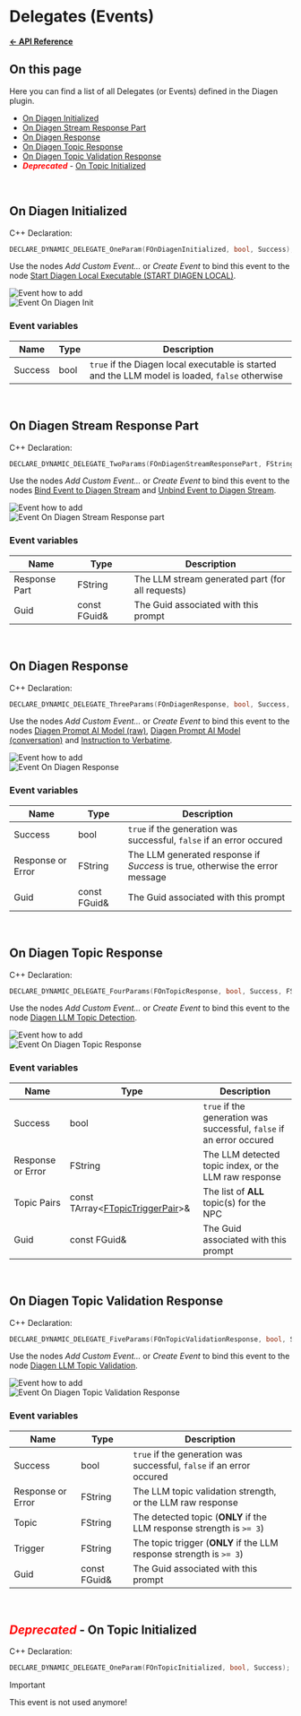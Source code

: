 # Delegates (Events)

**[← API Reference](/docs/API_reference/README.md)**

## On this page

Here you can find a list of all Delegates (or Events) defined in the Diagen plugin.

* [On Diagen Initialized](#on-diagen-initialized)<br/>
* [On Diagen Stream Response Part](#on-diagen-stream-response-part)<br/>
* [On Diagen Response](#on-diagen-response)<br/>
* [On Diagen Topic Response](#on-diagen-topic-response)<br/>
* [On Diagen Topic Validation Response](#on-diagen-topic-validation-response)<br/>
* <i style="color: red">**Deprecated**</i> - [On Topic Initialized](#deprecated---on-topic-initialized)<br/>

<!------------------------------------------------------------------------------------------------------------------------------->
<br/>

## On Diagen Initialized

C++ Declaration: 
```cpp
DECLARE_DYNAMIC_DELEGATE_OneParam(FOnDiagenInitialized, bool, Success);
```

Use the nodes *Add Custom Event...* or *Create Event* to bind this event to the node [Start Diagen Local Executable (START DIAGEN LOCAL)](./Local.md#start-diagen-local-executable).

![Event how to add](/docs/images/event_connect.png)<br/>
![Event On Diagen Init](/docs/images/event_on_diagen_initialized.png)

### Event variables

| Name    | Type                    | Description                |
| ------- | ----------------------- | -------------------------- |
| Success | bool                    | `true` if the Diagen local executable is started and the LLM model is loaded, `false` otherwise |

<!------------------------------------------------------------------------------------------------------------------------------->
<br/>

## On Diagen Stream Response Part

C++ Declaration: 
```cpp
DECLARE_DYNAMIC_DELEGATE_TwoParams(FOnDiagenStreamResponsePart, FString, ResponsePart, const FGuid&, Guid);
```

Use the nodes *Add Custom Event...* or *Create Event* to bind this event to the nodes [Bind Event to Diagen Stream](./Stream.md#bind-event-to-diagen-stream) and [Unbind Event to Diagen Stream](./Stream.md#unbind-event-to-diagen-stream).

![Event how to add](/docs/images/event_connect.png)<br/>
![Event On Diagen Stream Response part](/docs/images/event_on_diagen_stream_response_part.png)

### Event variables

| Name          | Type                    | Description                |
| ------------- | ----------------------- | -------------------------- |
| Response Part | FString                 | The LLM stream generated part (for all requests)|
| Guid          | const FGuid&            | The Guid associated with this prompt |

<!------------------------------------------------------------------------------------------------------------------------------->
<br/>

## On Diagen Response

C++ Declaration: 
```cpp
DECLARE_DYNAMIC_DELEGATE_ThreeParams(FOnDiagenResponse, bool, Success, FString, ResponseOrError, const FGuid&, Guid);
```

Use the nodes *Add Custom Event...* or *Create Event* to bind this event to the nodes [Diagen Prompt AI Model (raw)](./LLM_prompting.md#diagen-prompt-ai-model-raw), [Diagen Prompt AI Model (conversation)](./LLM_prompting.md#diagen-prompt-ai-model-conversation) and [Instruction to Verbatime](./LLM_prompting.md#instruction-to-verbatime).

![Event how to add](/docs/images/event_connect.png)<br/>
![Event On Diagen Response](/docs/images/event_on_diagen_response.png)

### Event variables

| Name              | Type                  | Description                |
| ----------------- | --------------------- | -------------------------- |
| Success           | bool                  | `true` if the generation was successful, `false` if an error occured |
| Response or Error | FString               | The LLM generated response if *Success* is true, otherwise the error message |
| Guid              | const FGuid&          | The Guid associated with this prompt |

<!------------------------------------------------------------------------------------------------------------------------------->
<br/>

## On Diagen Topic Response

C++ Declaration: 
```cpp
DECLARE_DYNAMIC_DELEGATE_FourParams(FOnTopicResponse, bool, Success, FString, ResponseOrError, const TArray<FTopicTriggerPair>&, TopicPairs, const FGuid&, Guid);
```

Use the nodes *Add Custom Event...* or *Create Event* to bind this event to the node [Diagen LLM Topic Detection](./LLM_prompting.md#diagen-llm-topic-detection).

![Event how to add](/docs/images/event_connect.png)<br/>
![Event On Diagen Topic Response](/docs/images/event_on_diagen_topic_response.png)

### Event variables

| Name              | Type                  | Description                |
| ----------------- | --------------------- | -------------------------- |
| Success           | bool                  | `true` if the generation was successful, `false` if an error occured |
| Response or Error | FString               | The LLM detected topic index, or the LLM raw response |
| Topic Pairs       | const TArray<[FTopicTriggerPair](#TODO)>& | The list of **ALL** topic(s) for the NPC |
| Guid              | const FGuid&          | The Guid associated with this prompt |

<!------------------------------------------------------------------------------------------------------------------------------->
<br/>

## On Diagen Topic Validation Response

C++ Declaration: 
```cpp
DECLARE_DYNAMIC_DELEGATE_FiveParams(FOnTopicValidationResponse, bool, Success, FString, ResponseOrError, FString, Topic, FString, Triggers, const FGuid&, Guid);
```

Use the nodes *Add Custom Event...* or *Create Event* to bind this event to the node [Diagen LLM Topic Validation](./LLM_prompting.md#diagen-llm-topic-validation).

![Event how to add](/docs/images/event_connect.png)<br/>
![Event On Diagen Topic Validation Response](/docs/images/event_on_diagen_topic_validation_response.png)

### Event variables

| Name              | Type                  | Description                |
| ----------------- | --------------------- | -------------------------- |
| Success           | bool                  | `true` if the generation was successful, `false` if an error occured |
| Response or Error | FString               | The LLM topic validation strength, or the LLM raw response |
| Topic             | FString               | The detected topic (**ONLY** if the LLM response strength is `>= 3`) |
| Trigger           | FString               | The topic trigger (**ONLY** if the LLM response strength is `>= 3`) |
| Guid              | const FGuid&          | The Guid associated with this prompt |

<!------------------------------------------------------------------------------------------------------------------------------->
<br/>

## <i style="color: red">**Deprecated**</i> - On Topic Initialized

C++ Declaration: 
```cpp
DECLARE_DYNAMIC_DELEGATE_OneParam(FOnTopicInitialized, bool, Success);
```

> [!IMPORTANT]  
> This event is not used anymore!